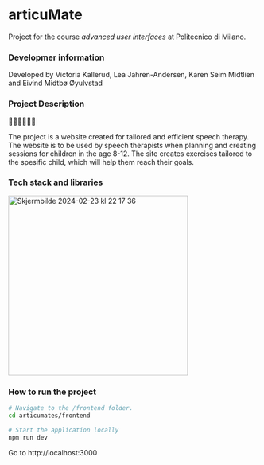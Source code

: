 # articuMate

Project for the course _advanced user interfaces_ at Politecnico di Milano.

### Developmer information

Developed by Victoria Kallerud, Lea Jahren-Andersen, Karen Seim Midtlien and Eivind Midtbø Øyulvstad


### Project Description

👩🏼‍⚕️👨🏼‍⚕️

The project is a website created for tailored and efficient speech therapy. The website is to be used by speech therapists when planning and creating sessions for children in the age 8-12. The site creates exercises tailored to the spesific child, which will help them reach their goals.

### Tech stack and libraries 
<img width="361" alt="Skjermbilde 2024-02-23 kl  22 17 36" src="https://github.com/leaandersenn/articumates/assets/89526348/d5e0e8d9-8bad-4ff9-bcce-7bbdcba51370">


### How to run the project
```bash
# Navigate to the /frontend folder.
cd articumates/frontend

# Start the application locally 
npm run dev
```


Go to http://localhost:3000



  
